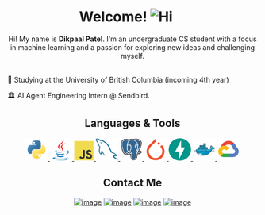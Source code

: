 <h1 align="center"> Welcome! <img alt="Hi" width="30px" style="padding-right:20px;" src="https://raw.githubusercontent.com/MartinHeinz/MartinHeinz/master/wave.gif" />&nbsp;</h1>

<div align="center">
  Hi! My name is <b>Dikpaal Patel</b>. I'm an undergraduate CS student with a focus in machine learning and a passion for exploring new ideas and challenging myself.
  <br/>
  <br/>
</div>

🏫 Studying at the University of British Columbia (incoming 4th year)

🏛️ AI Agent Engineering Intern @ Sendbird.

<h2 align="center"> Languages & Tools </h1>
<div align="center">
  <a href="https://www.python.org" target="_blank"> 
    <img src="https://raw.githubusercontent.com/devicons/devicon/master/icons/python/python-original.svg" alt="python" width="45" height="45"/> 
  </a>  
  <a href="https://java.com/" target="_blank">
    <img src="https://raw.githubusercontent.com/devicons/devicon/master/icons/java/java-original.svg" alt="java" width="45" height="45"/> 
  </a> 
  <a href="https://developer.mozilla.org/en-US/docs/Web/JavaScript" target="_blank"> 
    <img src="https://raw.githubusercontent.com/devicons/devicon/master/icons/javascript/javascript-original.svg" alt="javascript" width="40" height="40"/> 
  </a>  
  <a href="https://www.mysql.com/" target="_blank"> 
    <img src="https://raw.githubusercontent.com/devicons/devicon/master/icons/mysql/mysql-original.svg" alt="mysql" width="45" height="45"/> 
  </a>
  <a href="https://www.postgresql.org/" target="_blank"> 
    <img src="https://raw.githubusercontent.com/devicons/devicon/master/icons/postgresql/postgresql-original.svg" alt="postgresql" width="45" height="45"/> 
  </a>
  <a href="https://www.pytorch.org/" target="_blank"> 
    <img src="https://raw.githubusercontent.com/devicons/devicon/master/icons/pytorch/pytorch-original.svg" alt="pytorch" width="45" height="45"/> 
  </a>
  <a href="https://fastapi.tiangolo.com/" target="_blank"> 
    <img src="https://raw.githubusercontent.com/devicons/devicon/master/icons/fastapi/fastapi-original.svg" alt="fastapi" width="45" height="45"/> 
  </a>
  <a href="https://www.docker.com/" target="_blank"> 
    <img src="https://raw.githubusercontent.com/devicons/devicon/master/icons/docker/docker-original.svg" alt="docker" width="45" height="45"/> 
  </a>
  <a href="https://cloud.google.com/" target="_blank"> 
    <img src="https://raw.githubusercontent.com/devicons/devicon/master/icons/googlecloud/googlecloud-original.svg" alt="gcp" width="45" height="45"/> 
  </a>
  </div>

<h2 align="center"> Contact Me </h1>
<div align="center">

[![image](https://img.shields.io/badge/LinkedIn-0077B5?style=for-the-badge&logo=linkedin&logoColor=white)](https://www.linkedin.com/in/dikpaalpatel/)
[![image](https://img.shields.io/badge/GitHub-100000?style=for-the-badge&logo=github&logoColor=white)](https://github.com/dikpaal)
[![image](https://img.shields.io/badge/Gmail-D14836?style=for-the-badge&logo=gmail&logoColor=white)](mailto:dikpaalpatel123@gmail.com)
[![image](https://img.shields.io/badge/Instagram-E4405F?style=for-the-badge&logo=instagram&logoColor=white)](https://www.instagram.com/dikpaalpatel/)

</div>
